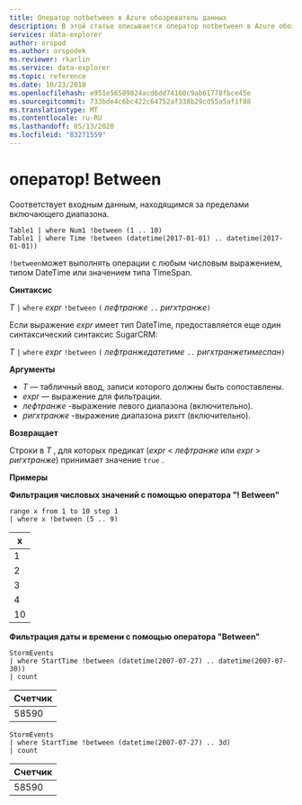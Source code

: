 ```yaml
---
title: Оператор notbetween в Azure обозреватель данных
description: В этой статье описывается оператор notbetween в Azure обозреватель данных.
services: data-explorer
author: orspod
ms.author: orspodek
ms.reviewer: rkarlin
ms.service: data-explorer
ms.topic: reference
ms.date: 10/23/2018
ms.openlocfilehash: e951e56589824acd6dd74160c9ab61778fbce45e
ms.sourcegitcommit: 733bde4c6bc422c64752af338b29cd55a5af1f88
ms.translationtype: MT
ms.contentlocale: ru-RU
ms.lasthandoff: 05/13/2020
ms.locfileid: "83271559"
---
```

# <a name="between-operator"></a>оператор! Between

Соответствует входным данным, находящимся за пределами включающего диапазона.

```kusto
Table1 | where Num1 !between (1 .. 10)
Table1 | where Time !between (datetime(2017-01-01) .. datetime(2017-01-01))
```

`!between`может выполнять операции с любым числовым выражением, типом DateTime или значением типа TimeSpan.
 
**Синтаксис**

*T* `|` `where` *expr* `!between` `(` *лефтранже* ` .. ` *ригхтранже*`)`   
 
Если выражение *expr* имеет тип DateTime, предоставляется еще один синтаксический синтаксис SugarCRM:

*T* `|` `where` *expr* `!between` `(` *лефтранжедатетиме* ` .. ` *ригхтранжетимеспан*`)`   

**Аргументы**

* *T* — табличный ввод, записи которого должны быть сопоставлены.
* *expr* — выражение для фильтрации.
* *лефтранже* -выражение левого диапазона (включительно).
* *ригхтранже* -выражение диапазона рихгт (включительно).

**Возвращает**

Строки в *T* , для которых предикат (*expr*  <  *лефтранже* или *expr*  >  *ригхтранже*) принимает значение `true` .

**Примеры**  

**Фильтрация числовых значений с помощью оператора "! Between"**  

<!-- csl: https://help.kusto.windows.net:443/Samples -->
```kusto
range x from 1 to 10 step 1
| where x !between (5 .. 9)
```

|x|
|---|
|1|
|2|
|3|
|4|
|10|

**Фильтрация даты и времени с помощью оператора "Between"**  

<!-- csl: https://help.kusto.windows.net:443/Samples -->
```kusto
StormEvents
| where StartTime !between (datetime(2007-07-27) .. datetime(2007-07-30))
| count 
```

|Счетчик|
|---|
|58590|

<!-- csl: https://help.kusto.windows.net:443/Samples -->
```kusto
StormEvents
| where StartTime !between (datetime(2007-07-27) .. 3d)
| count 
```

|Счетчик|
|---|
|58590|
